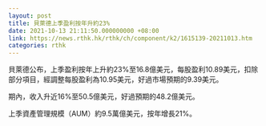 ```yaml
---
layout: post
title: 貝萊德上季盈利按年升約23%
date: 2021-10-13 21:11:50.000000000 +08:00
link: https://news.rthk.hk/rthk/ch/component/k2/1615139-20211013.htm
categories: rthk
---
```


貝萊德公布，上季盈利按年上升約23%至16.8億美元，每股盈利10.89美元，扣除部分項目，經調整每股盈利為10.95美元，好過市場預期的9.39美元。

期內，收入升近16%至50.5億美元，好過預期的48.2億美元。

上季資產管理規模（AUM）約9.5萬億美元，按年增長21%。
